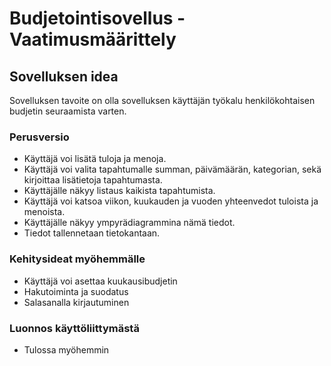 # Budjetointisovellus - Vaatimusmäärittely

## Sovelluksen idea

Sovelluksen tavoite on olla sovelluksen käyttäjän työkalu henkilökohtaisen budjetin seuraamista varten.

### Perusversio
 - Käyttäjä voi lisätä tuloja ja menoja.
 - Käyttäjä voi valita tapahtumalle summan, päivämäärän, kategorian, sekä kirjoittaa lisätietoja tapahtumasta.
 - Käyttäjälle näkyy listaus kaikista tapahtumista.
 - Käyttäjä voi katsoa viikon, kuukauden ja vuoden yhteenvedot tuloista ja menoista.
 - Käyttäjälle näkyy ympyrädiagrammina nämä tiedot.
 - Tiedot tallennetaan tietokantaan.

### Kehitysideat myöhemmälle
 - Käyttäjä voi asettaa kuukausibudjetin
 - Hakutoiminta ja suodatus
 - Salasanalla kirjautuminen

### Luonnos käyttöliittymästä
 - Tulossa myöhemmin
